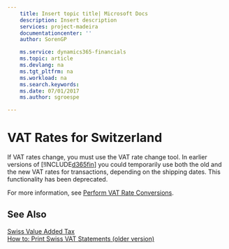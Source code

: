 ```yaml
---
    title: Insert topic title| Microsoft Docs
    description: Insert description
    services: project-madeira
    documentationcenter: ''
    author: SorenGP

    ms.service: dynamics365-financials
    ms.topic: article
    ms.devlang: na
    ms.tgt_pltfrm: na
    ms.workload: na
    ms.search.keywords:
    ms.date: 07/01/2017
    ms.author: sgroespe

---
```

# VAT Rates for Switzerland
If VAT rates change, you must use the VAT rate change tool. In earlier versions of [!INCLUDE[d365fin](../../includes/d365fin_md.md)] you could temporarily use both the old and the new VAT rates for transactions, depending on the shipping dates. This functionality has been deprecated.  
  
 For more information, see [Perform VAT Rate Conversions](perform-vat-rate-conversions.md).  
  
## See Also  
 [Swiss Value Added Tax](swiss-value-added-tax.md)   
 [How to: Print Swiss VAT Statements \(older version\)](how-to-print-swiss-vat-statements-older-version-.md)